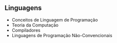 ##  Linguagens

* Conceitos de Linguagem de Programação
* Teoria da Computação
* Compiladores
* Linguagens de Programação Não-Convencionais
